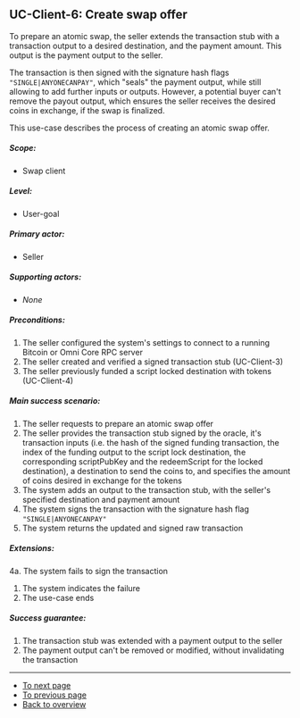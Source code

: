 UC-Client-6: Create swap offer
------------------------------

  To prepare an atomic swap, the seller extends the transaction stub
  with a transaction output to a desired destination, and the payment
  amount. This output is the payment output to the seller.

  The  transaction is then signed with the signature hash flags
  `"SINGLE|ANYONECANPAY"`, which "seals" the payment output, while
  still allowing to add further inputs or outputs. However, a potential
  buyer can't remove the payout output, which ensures the seller
  receives the desired coins in exchange, if the swap is finalized.

  This use-case describes the process of creating an atomic swap offer.

##### Scope:

- Swap client

##### Level:

- User-goal

##### Primary actor:

- Seller

##### Supporting actors:

- *None*

##### Preconditions:

  1. The seller configured the system's settings to connect to a running Bitcoin or Omni Core RPC server
  2. The seller created and verified a signed transaction stub (UC-Client-3)
  3. The seller previously funded a script locked destination with tokens (UC-Client-4)

##### Main success scenario:

  1. The seller requests to prepare an atomic swap offer
  2. The seller provides the transaction stub signed by the oracle, it's transaction inputs (i.e. the hash of the signed funding transaction, the index of the funding output to the script lock destination, the corresponding scriptPubKey and the redeemScript for the locked destination), a destination to send the coins to, and specifies the amount of coins desired in exchange for the tokens
  3. The system adds an output to the transaction stub, with the seller's specified destination and payment amount
  4. The system signs the transaction with the signature hash flag `"SINGLE|ANYONECANPAY"`
  5. The system returns the updated and signed raw transaction

##### Extensions:

4a. The system fails to sign the transaction

  1. The system indicates the failure
  2. The use-case ends

##### Success guarantee:

  1. The transaction stub was extended with a payment output to the seller
  2. The payment output can't be removed or modified, without invalidating the transaction

---

- [To next page](uc-client-7_accept_swap_offer.md)
- [To previous page](uc-client-5_unlock_tokens.md)
- [Back to overview](README.md)
